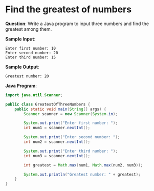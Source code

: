 # Find the greatest of numbers

**Question**: Write a Java program to input three numbers and find the greatest among them.

**Sample Input**:
```
Enter first number: 10
Enter second number: 20
Enter third number: 15
```

**Sample Output**:
```
Greatest number: 20
```

**Java Program**:
```java
import java.util.Scanner;

public class GreatestOfThreeNumbers {
    public static void main(String[] args) {
        Scanner scanner = new Scanner(System.in);

        System.out.print("Enter first number: ");
        int num1 = scanner.nextInt();

        System.out.print("Enter second number: ");
        int num2 = scanner.nextInt();

        System.out.print("Enter third number: ");
        int num3 = scanner.nextInt();

        int greatest = Math.max(num1, Math.max(num2, num3));

        System.out.println("Greatest number: " + greatest);
    }
}
```
